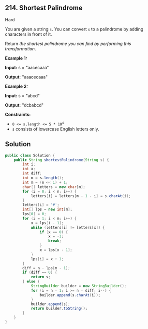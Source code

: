 ## 214\. Shortest Palindrome

Hard

You are given a string `s`. You can convert `s` to a palindrome by adding characters in front of it.

Return _the shortest palindrome you can find by performing this transformation_.

**Example 1:**

**Input:** s = "aacecaaa"

**Output:** "aaacecaaa" 

**Example 2:**

**Input:** s = "abcd"

**Output:** "dcbabcd" 

**Constraints:**

*   <code>0 <= s.length <= 5 * 10<sup>4</sup></code>
*   `s` consists of lowercase English letters only.

## Solution

```java
public class Solution {
    public String shortestPalindrome(String s) {
        int i;
        int x;
        int diff;
        int n = s.length();
        int m = (n << 1) + 1;
        char[] letters = new char[m];
        for (i = 0; i < n; i++) {
            letters[i] = letters[m - 1 - i] = s.charAt(i);
        }
        letters[i] = '#';
        int[] lps = new int[m];
        lps[0] = 0;
        for (i = 1; i < m; i++) {
            x = lps[i - 1];
            while (letters[i] != letters[x]) {
                if (x == 0) {
                    x = -1;
                    break;
                }
                x = lps[x - 1];
            }
            lps[i] = x + 1;
        }
        diff = n - lps[m - 1];
        if (diff == 0) {
            return s;
        } else {
            StringBuilder builder = new StringBuilder();
            for (i = n - 1; i >= n - diff; i--) {
                builder.append(s.charAt(i));
            }
            builder.append(s);
            return builder.toString();
        }
    }
}
```